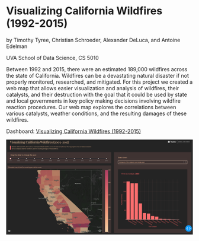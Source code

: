 # Visualizing California Wildfires (1992-2015)
by Timothy Tyree, Christian Schroeder, Alexander DeLuca, and Antoine Edelman

UVA School of Data Science, CS 5010

Between 1992 and 2015, there were an estimated 189,000 wildfires across the state of California. Wildfires can be a devastating natural disaster if not properly monitored, researched, and mitigated. For this project we created a web map that allows easier visualization and analysis of wildfires, their catalysts, and their destruction with the goal that it could be used by state and local governments in key policy making decisions involving wildfire reaction procedures. Our web map explores the correlations between various catalysts, weather conditions, and the resulting damages of these wildfires.

Dashboard: [Visualizing California Wildfires (1992-2015)](https://california-wildfire-analysis.herokuapp.com/)

![Preview](Report/figures/dashboard-view.png)
